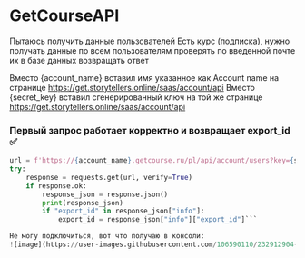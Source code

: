 # GetCourseAPI

Пытаюсь получить данные пользователей
Есть курс (подписка), 
нужно получать данные по всем пользователям
проверять по введенной почте их в базе данных
возвращать ответ

Вместо {account_name} вставил имя указанное как Account name на странице https://get.storytellers.online/saas/account/api
Вместо {secret_key} вставил сгенерированный ключ на той же странице https://get.storytellers.online/saas/account/api


### Первый запрос работает корректно и возвращает export_id ✅
```python
url = f'https://{account_name}.getcourse.ru/pl/api/account/users?key={secret_key}&created_at[from]=2022-01-01'
try:
    response = requests.get(url, verify=True)
    if response.ok:
        response_json = response.json() 
        print(response_json)
        if "export_id" in response_json["info"]:
            export_id = response_json["info"]["export_id"]```

Не могу подключиться, вот что получаю в консоли:
![image](https://user-images.githubusercontent.com/106590110/232912904-6b9997a8-fa50-4d08-a230-8eb40125f741.png)



